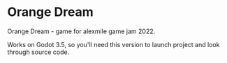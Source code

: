 # Orange Dream
Orange Dream - game for alexmile game jam 2022.

Works on Godot 3.5, so you'll need this version to launch project and look through source code.
